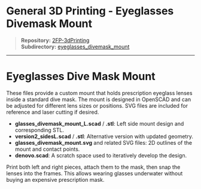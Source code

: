 # General 3D Printing - Eyeglasses Divemask Mount

> **Repository:** [2FP-3dPrinting](https://github.com/two-frontiers-project/2FP-3dPrinting)  
> **Subdirectory:** [eyeglasses_divemask_mount](https://github.com/two-frontiers-project/2FP-3dPrinting/tree/main/eyeglasses_divemask_mount)

---

# Eyeglasses Dive Mask Mount

These files provide a custom mount that holds prescription eyeglass lenses inside a standard dive mask. The mount is designed in OpenSCAD and can be adjusted for different lens sizes or positions. SVG files are included for reference and laser cutting if desired.

- **glasses_divemask_mount_L.scad** / **.stl**: Left side mount design and corresponding STL.
- **version2_sidesL.scad** / **.stl**: Alternative version with updated geometry.
- **glasses_divemask_mount.svg** and related SVG files: 2D outlines of the mount and contact points.
- **denovo.scad**: A scratch space used to iteratively develop the design.

Print both left and right pieces, attach them to the mask, then snap the lenses into the frames. This allows wearing glasses underwater without buying an expensive prescription mask.
